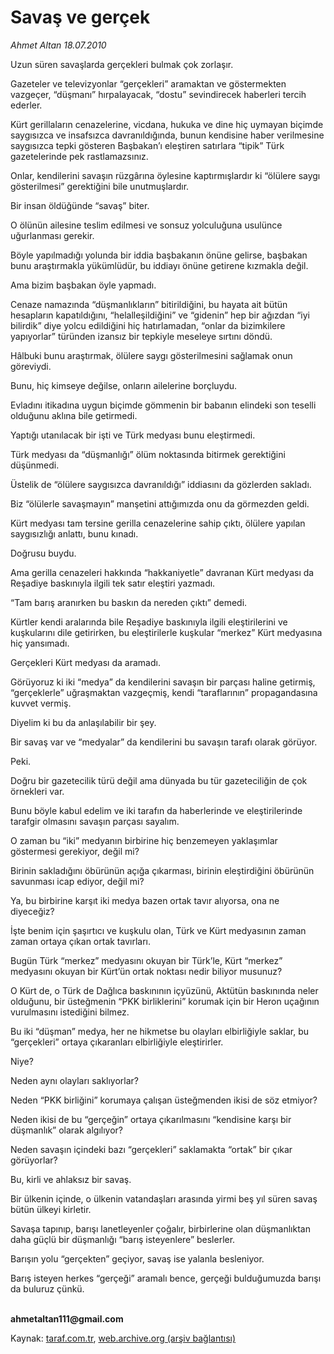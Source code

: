 # Savaş ve gerçek

*Ahmet Altan 18.07.2010*

<div class="yazi"><p>Uzun süren savaşlarda gerçekleri bulmak çok zorlaşır.</p>
<p>Gazeteler ve televizyonlar “gerçekleri” aramaktan ve göstermekten vazgeçer, “düşmanı” hırpalayacak, “dostu” sevindirecek haberleri tercih ederler.</p>
<p>Kürt gerillaların cenazelerine, vicdana, hukuka ve dine hiç uymayan biçimde saygısızca ve insafsızca davranıldığında, bunun kendisine haber verilmesine saygısızca tepki gösteren Başbakan’ı eleştiren satırlara “tipik” Türk gazetelerinde pek rastlamazsınız.</p>
<p>Onlar, kendilerini savaşın rüzgârına öylesine kaptırmışlardır ki “ölülere saygı gösterilmesi” gerektiğini bile unutmuşlardır.</p>
<p>Bir insan öldüğünde “savaş” biter.</p>
<p>O ölünün ailesine teslim edilmesi ve sonsuz yolculuğuna usulünce uğurlanması gerekir.</p>
<p>Böyle yapılmadığı yolunda bir iddia başbakanın önüne gelirse, başbakan bunu araştırmakla yükümlüdür, bu iddiayı önüne getirene kızmakla değil.</p>
<p>Ama bizim başbakan öyle yapmadı.</p>
<p>Cenaze namazında “düşmanlıkların” bitirildiğini, bu hayata ait bütün hesapların kapatıldığını, “helalleşildiğini” ve “gidenin” hep bir ağızdan “iyi bilirdik” diye yolcu edildiğini hiç hatırlamadan, “onlar da bizimkilere yapıyorlar” türünden izansız bir tepkiyle meseleye sırtını döndü.</p>
<p>Hâlbuki bunu araştırmak, ölülere saygı gösterilmesini sağlamak onun göreviydi.</p>
<p>Bunu, hiç kimseye değilse, onların ailelerine borçluydu.</p>
<p>Evladını itikadına uygun biçimde gömmenin bir babanın elindeki son teselli olduğunu aklına bile getirmedi.</p>
<p>Yaptığı utanılacak bir işti ve Türk medyası bunu eleştirmedi.</p>
<p>Türk medyası da “düşmanlığı” ölüm noktasında bitirmek gerektiğini düşünmedi.</p>
<p>Üstelik de “ölülere saygısızca davranıldığı” iddiasını da gözlerden sakladı.</p>
<p>Biz “ölülerle savaşmayın” manşetini attığımızda onu da görmezden geldi.</p>
<p>Kürt medyası tam tersine gerilla cenazelerine sahip çıktı, ölülere yapılan saygısızlığı anlattı, bunu kınadı.</p>
<p>Doğrusu buydu.</p>
<p>Ama gerilla cenazeleri hakkında “hakkaniyetle” davranan Kürt medyası da Reşadiye baskınıyla ilgili tek satır eleştiri yazmadı.</p>
<p>“Tam barış aranırken bu baskın da nereden çıktı” demedi.</p>
<p>Kürtler kendi aralarında bile Reşadiye baskınıyla ilgili eleştirilerini ve kuşkularını dile getirirken, bu eleştirilerle kuşkular “merkez” Kürt medyasına hiç yansımadı.</p>
<p>Gerçekleri Kürt medyası da aramadı.</p>
<p>Görüyoruz ki iki “medya” da kendilerini savaşın bir parçası haline getirmiş, “gerçeklerle” uğraşmaktan vazgeçmiş, kendi “taraflarının” propagandasına kuvvet vermiş.</p>
<p>Diyelim ki bu da anlaşılabilir bir şey.</p>
<p>Bir savaş var ve “medyalar” da kendilerini bu savaşın tarafı olarak görüyor.</p>
<p>Peki.</p>
<p>Doğru bir gazetecilik türü değil ama dünyada bu tür gazeteciliğin de çok örnekleri var.</p>
<p>Bunu böyle kabul edelim ve iki tarafın da haberlerinde ve eleştirilerinde tarafgir olmasını savaşın parçası sayalım.</p>
<p>O zaman bu “iki” medyanın birbirine hiç benzemeyen yaklaşımlar göstermesi gerekiyor, değil mi?</p>
<p>Birinin sakladığını öbürünün açığa çıkarması, birinin eleştirdiğini öbürünün savunması icap ediyor, değil mi?</p>
<p>Ya, bu birbirine karşıt iki medya bazen ortak tavır alıyorsa, ona ne diyeceğiz?</p>
<p>İşte benim için şaşırtıcı ve kuşkulu olan, Türk ve Kürt medyasının zaman zaman ortaya çıkan ortak tavırları.</p>
<p>Bugün Türk “merkez” medyasını okuyan bir Türk’le, Kürt “merkez” medyasını okuyan bir Kürt’ün ortak noktası nedir biliyor musunuz?</p>
<p>O Kürt de, o Türk de Dağlıca baskınının içyüzünü, Aktütün baskınında neler olduğunu, bir üsteğmenin “PKK birliklerini” korumak için bir Heron uçağının vurulmasını istediğini bilmez.</p>
<p>Bu iki “düşman” medya, her ne hikmetse bu olayları elbirliğiyle saklar, bu “gerçekleri” ortaya çıkaranları elbirliğiyle eleştirirler.</p>
<p>Niye?</p>
<p>Neden aynı olayları saklıyorlar?</p>
<p>Neden “PKK birliğini” korumaya çalışan üsteğmenden ikisi de söz etmiyor?</p>
<p>Neden ikisi de bu “gerçeğin” ortaya çıkarılmasını “kendisine karşı bir düşmanlık” olarak algılıyor?</p>
<p>Neden savaşın içindeki bazı “gerçekleri” saklamakta “ortak” bir çıkar görüyorlar?</p>
<p>Bu, kirli ve ahlaksız bir savaş.</p>
<p>Bir ülkenin içinde, o ülkenin vatandaşları arasında yirmi beş yıl süren savaş bütün ülkeyi kirletir.</p>
<p>Savaşa tapınıp, barışı lanetleyenler çoğalır, birbirlerine olan düşmanlıktan daha güçlü bir düşmanlığı “barış isteyenlere” beslerler.</p>
<p>Barışın yolu “gerçekten” geçiyor, savaş ise yalanla besleniyor.</p>
<p>Barış isteyen herkes “gerçeği” aramalı bence, gerçeği bulduğumuzda barışı da buluruz çünkü.</p>
<p><b><br/>ahmetaltan111@gmail.com</b></p></div>

Kaynak: [taraf.com.tr](http://www.taraf.com.tr:80/ahmet-altan/makale-savas-ve-gercek.htm), [web.archive.org (arşiv bağlantısı)](http://web.archive.org/web/20100720215954/http://www.taraf.com.tr:80/ahmet-altan/makale-savas-ve-gercek.htm)
